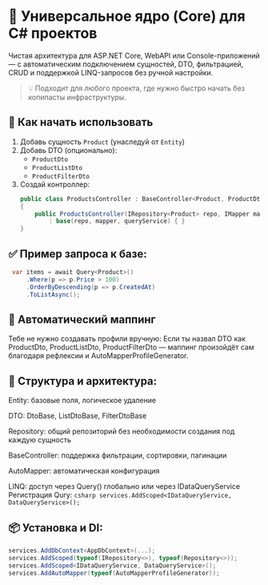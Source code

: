 # 🔧 Универсальное ядро (Core) для C# проектов

Чистая архитектура для ASP.NET Core, WebAPI или Console-приложений — с автоматическим подключением сущностей, DTO, фильтрацией, CRUD и поддержкой LINQ-запросов без ручной настройки.

> 💡 Подходит для любого проекта, где нужно быстро начать без копипасты инфраструктуры.

## 🚀 Как начать использовать

1. Добавь сущность `Product` (унаследуй от `Entity`)
2. Добавь DTO (опционально):  
   - `ProductDto`  
   - `ProductListDto`  
   - `ProductFilterDto`
3. Создай контроллер:  
   ```csharp
   public class ProductsController : BaseController<Product, ProductDto, ProductListDto, ProductFilterDto>
   {
       public ProductsController(IRepository<Product> repo, IMapper mapper, IDataQueryService queryService)
           : base(repo, mapper, queryService) { }
   }
   
## ✅ Пример запроса к базе:
   ```csharp
    var items = await Query<Product>()
        .Where(p => p.Price > 100)
        .OrderByDescending(p => p.CreatedAt)
        .ToListAsync();
```

## 🔁 Автоматический маппинг
Тебе не нужно создавать профили вручную:
Если ты назвал DTO как ProductDto, ProductListDto, ProductFilterDto — маппинг произойдёт сам благодаря рефлексии и AutoMapperProfileGenerator.

## 🧩 Структура и архитектура:
Entity: базовые поля, логическое удаление

DTO: DtoBase, ListDtoBase, FilterDtoBase

Repository: общий репозиторий без необходимости создания под каждую сущность

BaseController: поддержка фильтрации, сортировки, пагинации

AutoMapper: автоматическая конфигурация

LINQ: доступ через Query<T>() глобально или через IDataQueryService
      Регистрация Qury:
       ```csharp
      services.AddScoped<IDataQueryService, DataQueryService>();```

## 📦 Установка и DI:
```csharp
services.AddDbContext<AppDbContext>(...);
services.AddScoped(typeof(IRepository<>), typeof(Repository<>));
services.AddScoped<IDataQueryService, DataQueryService>();
services.AddAutoMapper(typeof(AutoMapperProfileGenerator));
